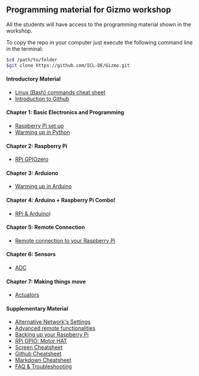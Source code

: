 ## Programming material for Gizmo workshop

All the students will have access to the programming material shown in the workshop.

To copy the repo in your computer just execute the following command line in the terminal:

``` bash
$cd /path/to/folder
$git clone https://github.com/ICL-DE/Gizmo.git
```

#### Introductory Material

* [Linux (Bash) commands cheat sheet](Intro/Cheat_sheet_bash_Linux.md)
* [Introduction to Github](...)

#### Chapter 1: Basic Electronics and Programming

* [Raspberry Pi set up](Chapter1/1-RPI_setup.md)
* [Warming up in Python](Chapter1/3-Python_warmup.md)


#### Chapter 2: Raspberry Pi

* [RPi GPIOzero](Chapter2/1-RPi_intro.md)

#### Chapter 3: Arduiono

* [Warming up in Arduino](Chapter2/2-Arduino_intro.md)

#### Chapter 4: Arduino + Raspberry Pi Combo!

* [RPi & Arduino](Chapter2/3-RPI_to_Arduino.md))

#### Chapter 5: Remote Connection

* [Remote connection to your Raspberry Pi](Chapter1/2-Remote_Rpi.md)

#### Chapter 6: Sensors

 * [ADC](...)

#### Chapter 7: Making things move

* [Actuators](...)


#### Supplementary Material

* [Alternative Network's Settings](SupplementaryMaterial/AlternativeNetworwSettings.md)
* [Advanced remote functionalities](SupplementaryMaterial/Advanced_remote_functionalities.md)
* [Backing up your Raspberry Pi](SupplementaryMaterial/BackingUpRPi.md)
* [RPi GPIO: Motor HAT](SupplementaryMaterial/RpiGPIO-MotorHat.md)
* [Screen Cheatsheet](SupplementaryMaterial/ScreenCheatsheet.md)
* [Github Cheatsheet](SupplementaryMaterial/git-cheat-sheet-education.pdf)
* [Markdown Cheatsheet](SupplementaryMaterial/Markdown-Cheatsheet.md)
* [FAQ & Troubleshooting](SupplementaryMaterial/FAQ_Troubleshooting.md)
